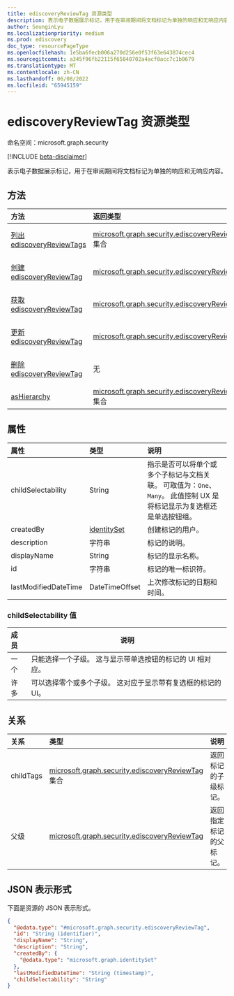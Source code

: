 ```yaml
---
title: ediscoveryReviewTag 资源类型
description: 表示电子数据展示标记，用于在审阅期间将文档标记为单独的响应和无响应内容
author: SeunginLyu
ms.localizationpriority: medium
ms.prod: ediscovery
doc_type: resourcePageType
ms.openlocfilehash: 1e5ba6fecb006a270d256e0f53f63e643874cec4
ms.sourcegitcommit: a345f96fb22115f65840702a4acf0acc7c1b0679
ms.translationtype: MT
ms.contentlocale: zh-CN
ms.lasthandoff: 06/08/2022
ms.locfileid: "65945159"
---
```

# <a name="ediscoveryreviewtag-resource-type"></a>ediscoveryReviewTag 资源类型

命名空间：microsoft.graph.security

[!INCLUDE [beta-disclaimer](../../includes/beta-disclaimer.md)]

表示电子数据展示标记，用于在审阅期间将文档标记为单独的响应和无响应内容。

## <a name="methods"></a>方法
|方法|返回类型|说明|
|:---|:---|:---|
|[列出 ediscoveryReviewTags](../api/security-ediscoverycase-list-tags.md)|[microsoft.graph.security.ediscoveryReviewTag](../resources/security-ediscoveryreviewtag.md) 集合|获取 [ediscoveryReviewTag](../resources/security-ediscoveryreviewtag.md) 对象及其属性的列表。|
|[创建 ediscoveryReviewTag](../api/security-ediscoverycase-post-tags.md)|[microsoft.graph.security.ediscoveryReviewTag](../resources/security-ediscoveryreviewtag.md)|创建新的 [ediscoveryReviewTag](../resources/security-ediscoveryreviewtag.md) 对象。|
|[获取 ediscoveryReviewTag](../api/security-ediscoveryreviewtag-get.md)|[microsoft.graph.security.ediscoveryReviewTag](../resources/security-ediscoveryreviewtag.md)|读取 [ediscoveryReviewTag](../resources/security-ediscoveryreviewtag.md) 对象的属性和关系。|
|[更新 ediscoveryReviewTag](../api/security-ediscoveryreviewtag-update.md)|[microsoft.graph.security.ediscoveryReviewTag](../resources/security-ediscoveryreviewtag.md)|更新 [ediscoveryReviewTag 对象的](../resources/security-ediscoveryreviewtag.md) 属性。|
|[删除 ediscoveryReviewTag](../api/security-ediscoverycase-delete-tags.md)|无|删除 [ediscoveryReviewTag](../resources/security-ediscoveryreviewtag.md) 对象。|
|[asHierarchy](../api/security-ediscoveryreviewtag-ashierarchy.md)|[microsoft.graph.security.ediscoveryReviewTag](../resources/security-ediscoveryreviewtag.md) 集合|列出以层次结构形式组织的标记。|


## <a name="properties"></a>属性
|属性|类型|说明|
|:---|:---|:---|
|childSelectability|String|指示是否可以将单个或多个子标记与文档关联。 可取值为：`One`、`Many`。  此值控制 UX 是将标记显示为复选框还是单选按钮组。|
|createdBy|[identitySet](../resources/identityset.md)|创建标记的用户。|
|description|字符串|标记的说明。|
|displayName|String|标记的显示名称。|
|id|字符串|标记的唯一标识符。|
|lastModifiedDateTime|DateTimeOffset|上次修改标记的日期和时间。|

### <a name="childselectability-values"></a>childSelectability 值

|成员|说明|
|:----|-----------|
|一个|只能选择一个子级。 这与显示带单选按钮的标记的 UI 相对应。|
|许多|可以选择零个或多个子级。 这对应于显示带有复选框的标记的 UI。|

## <a name="relationships"></a>关系

|关系|类型|说明|
|:---|:---|:---|
|childTags|[microsoft.graph.security.ediscoveryReviewTag](../resources/security-ediscoveryreviewtag.md) 集合|返回标记的子级标记。|
|父级|[microsoft.graph.security.ediscoveryReviewTag](../resources/security-ediscoveryreviewtag.md)|返回指定标记的父标记。|
## <a name="json-representation"></a>JSON 表示形式
下面是资源的 JSON 表示形式。
<!-- {
  "blockType": "resource",
  "keyProperty": "id",
  "@odata.type": "microsoft.graph.security.ediscoveryReviewTag",
  "openType": false
}
-->
``` json
{
  "@odata.type": "#microsoft.graph.security.ediscoveryReviewTag",
  "id": "String (identifier)",
  "displayName": "String",
  "description": "String",
  "createdBy": {
    "@odata.type": "microsoft.graph.identitySet"
  },
  "lastModifiedDateTime": "String (timestamp)",
  "childSelectability": "String"
}
```

